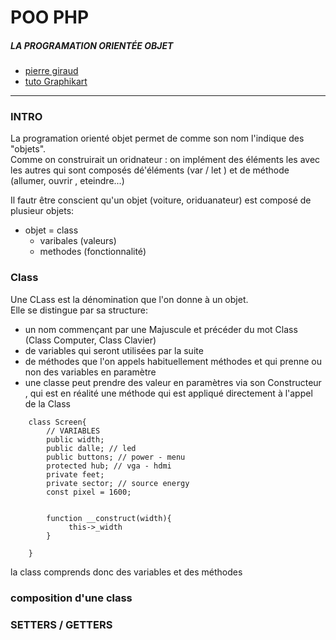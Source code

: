 # POO PHP
##### LA PROGRAMATION ORIENTÉE OBJET

- [pierre giraud](http://www.pierre-giraud.com/php-mysql/cours-complet/php-poo-classes-objets.php)
- [tuto Graphikart](https://www.grafikart.fr/formations/programmation-objet-php/objets-poo)

---
### INTRO
La programation orienté objet permet de comme son nom l'indique des "objets".
<br>
Comme on construirait un oridnateur : on implément des éléments les avec les autres qui sont composés dé'éléments (var / let ) et de méthode (allumer, ouvrir , eteindre...)
<br>

Il fautr être conscient qu'un objet (voiture, oriduanateur) est composé de plusieur objets:
- objet = class
    - varibales (valeurs)
    - methodes (fonctionnalité)

### Class
Une CLass est la dénomination que l'on donne à un objet. 
<br>
Elle se distingue par sa structure:
- un nom commençant par une Majuscule et précéder du mot Class (Class Computer, Class Clavier)
- de variables qui seront utilisées par la suite
- de méthodes que l'on appels habituellement méthodes et qui prenne ou non des variables en paramètre
- une classe peut prendre des valeur en paramètres via son Constructeur , qui est en réalité une méthode qui est appliqué directement à l'appel de la Class

```
    class Screen{
        // VARIABLES 
        public width;
        public dalle; // led 
        public buttons; // power - menu
        protected hub; // vga - hdmi
        private feet;
        private sector; // source energy
        const pixel = 1600;
        
        
        function __construct(width){
             this->_width
        }
        
    }
```


la class comprends donc des variables et des méthodes 


### composition d'une class

### SETTERS / GETTERS
